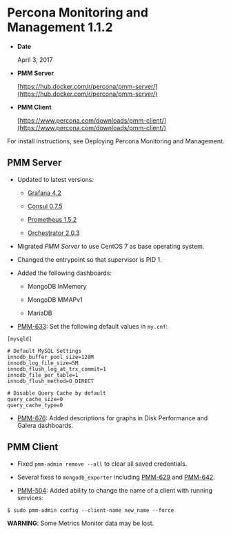 # Percona Monitoring and Management 1.1.2


* **Date**

    April 3, 2017



* **PMM Server**

    [https://hub.docker.com/r/percona/pmm-server/](https://hub.docker.com/r/percona/pmm-server/)



* **PMM Client**

    [https://www.percona.com/downloads/pmm-client/](https://www.percona.com/downloads/pmm-client/)


For install instructions, see Deploying Percona Monitoring and Management.

## PMM Server


* Updated to latest versions:


    * [Grafana 4.2](https://grafana.com/blog/2017/03/22/grafana-4.2-release/)


    * [Consul 0.7.5](https://github.com/hashicorp/consul/blob/master/CHANGELOG.md#075-february-15-2017)


    * [Prometheus 1.5.2](https://github.com/hashicorp/consul/blob/master/CHANGELOG.md#075-february-15-2017)


    * [Orchestrator 2.0.3](https://github.com/github/orchestrator/releases/tag/v2.0.3)


* Migrated *PMM Server* to use CentOS 7 as base operating system.


* Changed the entrypoint so that supervisor is PID 1.


* Added the following dashboards:


    * MongoDB InMemory


    * MongoDB MMAPv1


    * MariaDB


* [PMM-633](https://jira.percona.com/browse/PMM-633): Set the following default values in `my.cnf`:

```
[mysqld]

# Default MySQL Settings
innodb_buffer_pool_size=128M
innodb_log_file_size=5M
innodb_flush_log_at_trx_commit=1
innodb_file_per_table=1
innodb_flush_method=O_DIRECT

# Disable Query Cache by default
query_cache_size=0
query_cache_type=0
```


* [PMM-676](https://jira.percona.com/browse/PMM-676): Added descriptions for graphs
in Disk Performance and Galera dashboards.

## PMM Client


* Fixed `pmm-admin remove --all` to clear all saved credentials.


* Several fixes to `mongodb_exporter`
including [PMM-629](https://jira.percona.com/browse/PMM-629) and [PMM-642](https://jira.percona.com/browse/PMM-642).


* [PMM-504](https://jira.percona.com/browse/PMM-504): Added ability to change the name of a client
with running services:

```
$ sudo pmm-admin config --client-name new_name --force
```

**WARNING**: Some Metrics Monitor data may be lost.
